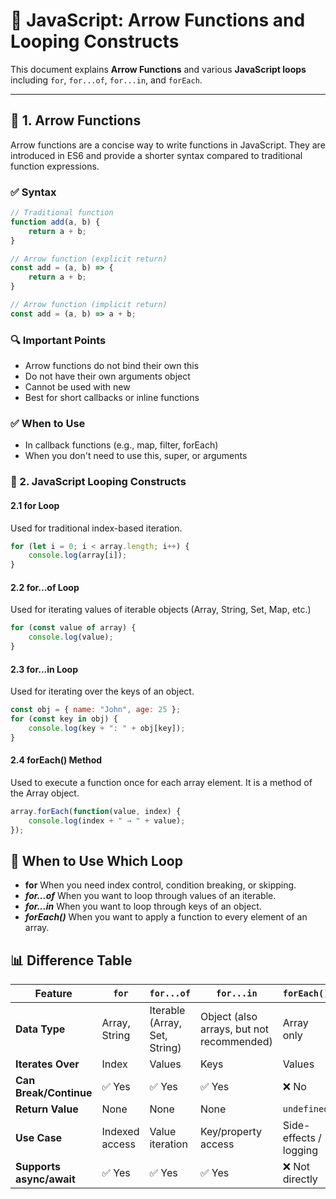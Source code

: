 # 🚀 JavaScript: Arrow Functions and Looping Constructs

This document explains **Arrow Functions** and various **JavaScript loops** including `for`, `for...of`, `for...in`, and `forEach`.

---

## 📌 1. Arrow Functions

Arrow functions are a concise way to write functions in JavaScript. They are introduced in ES6 and provide a shorter syntax compared to traditional function expressions.

### ✅ Syntax

```javascript
// Traditional function
function add(a, b) {
    return a + b;
}

// Arrow function (explicit return)
const add = (a, b) => {
    return a + b;
}

// Arrow function (implicit return)
const add = (a, b) => a + b;
```

### 🔍 Important Points

- Arrow functions do not bind their own this
- Do not have their own arguments object
- Cannot be used with new
- Best for short callbacks or inline functions

### ✅ When to Use

- In callback functions (e.g., map, filter, forEach)
- When you don't need to use this, super, or arguments

### 🔄 2. JavaScript Looping Constructs
 
#### 2.1 for Loop
Used for traditional index-based iteration.
```js
for (let i = 0; i < array.length; i++) {
    console.log(array[i]);
}
```

#### 2.2 for...of Loop
Used for iterating values of iterable objects (Array, String, Set, Map, etc.)
```js
for (const value of array) {
    console.log(value);
}
```

#### 2.3 for...in Loop
Used for iterating over the keys of an object.
```js
const obj = { name: "John", age: 25 };
for (const key in obj) {
    console.log(key + ": " + obj[key]);
}
```

#### 2.4 forEach() Method
Used to execute a function once for each array element. It is a method of the Array object.
```js
array.forEach(function(value, index) {
    console.log(index + " → " + value);
});
```

## 🧠 When to Use Which Loop

- **for**	When you need index control, condition breaking, or skipping.
- ***for...of***	When you want to loop through values of an iterable.
- ***for...in***	When you want to loop through keys of an object.
- ***forEach()***	When you want to apply a function to every element of an array.


## 📊 Difference Table

| Feature               | `for`         | `for...of`                           | `for...in`                                | `forEach()`               |
|------------------------|----------------|--------------------------------------|--------------------------------------------|---------------------------|
| **Data Type**          | Array, String  | Iterable (Array, Set, String)        | Object (also arrays, but not recommended)  | Array only                |
| **Iterates Over**      | Index          | Values                               | Keys                                       | Values                    |
| **Can Break/Continue** | ✅ Yes         | ✅ Yes                                | ✅ Yes                                     | ❌ No                     |
| **Return Value**       | None           | None                                  | None                                       | `undefined`               |
| **Use Case**           | Indexed access | Value iteration                       | Key/property access                        | Side-effects / logging    |
| **Supports async/await** | ✅ Yes       | ✅ Yes                                | ✅ Yes                                     | ❌ Not directly           |
